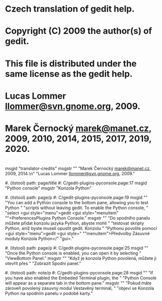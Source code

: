 # Czech translation of gedit help.
# Copyright (C) 2009 the author(s) of gedit.
# This file is distributed under the same license as the gedit help.
#
# Lucas Lommer <llommer@svn.gnome.org>, 2009.
# Marek Černocký <marek@manet.cz>, 2009, 2010, 2014, 2015, 2017, 2019, 2020.
#
msgid "translator-credits"
msgstr ""
"Marek Černocký <marek@manet.cz>, 2009, 2014.\n"
"Lucas Lommer <llommer@svn.gnome.org>, 2009."

#. (itstool) path: page/title
#: C/gedit-plugins-pyconsole.page:17
msgid "Python console"
msgstr "Konzola Python"

#. (itstool) path: page/p
#: C/gedit-plugins-pyconsole.page:19
msgid ""
"You can add a Python console to the bottom pane, allowing you to test Python "
"scripts without leaving <app>gedit</app>. To enable the Python console, "
"select <guiseq><gui style=\"menu\">gedit</gui> <gui style=\"menuitem"
"\">Preferences</gui><gui>Plugins</gui> <gui>Python Console</gui></guiseq>."
msgstr ""
"Do spodního panelu můžete přidat konzolu jazyka Python, abyste mohli "
"testovat skripty Python, aniž byste museli opustit <app>gedit</app>. Konzolu "
"Pythonu povolite pomocí <guiseq><gui style=\"menu\">gedit</gui> <gui style="
"\"menuitem\">Předvolby</gui> <gui>Zásuvné moduly</gui> <gui>Konzola Python</"
"gui></guiseq>."

#. (itstool) path: page/p
#: C/gedit-plugins-pyconsole.page:25
msgid ""
"Once the Python console is enabled, you can open it by selecting "
"<guiseq><gui>View</gui><gui>Bottom Panel</gui></guiseq>."
msgstr ""
"Když je konzola Python povolená, můžete ji otevřít přes "
"<guiseq><gui>Zobrazit</gui> <gui>Spodní panel</gui></guiseq>."

#. (itstool) path: note/p
#: C/gedit-plugins-pyconsole.page:28
msgid ""
"If you have also enabled the <gui>Embeded Terminal</gui> plugin, the "
"<gui>Python Console</gui> will appear as a separate tab in the bottom pane."
msgstr ""
"Pokud máte zároveň povolený zásuvný modul <gui>Vestavěný terminál</gui>, "
"objeví se <gui>Konzola Python</gui> na spodním panelu v podobě karty."
